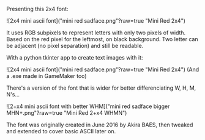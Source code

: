 Presenting this 2x4 font:

![2x4 mini ascii font]("mini red sadface.png"?raw=true "Mini Red 2x4")

It uses RGB subpixels to represent letters with only two pixels of width.
Based on the red pixel for the leftmost, on black background.
Two letter can be adjacent (no pixel separation) and still be readable.

With a python tkinter app to create text images with it:

![2x4 mini ascii font]("mini red sadface.png"?raw=true "Mini Red 2x4")
(And a .exe made in GameMaker too)

There's a version of the font that is wider for better differenciating W, H, M, N's...

![2+x4 mini ascii font with better WHM]("mini red sadface bigger MHN+.png"?raw=true "Mini Red 2+x4 WHMN")

The font was originally created in June 2016 by Akira BAES, then tweaked and extended to cover basic ASCII later on.